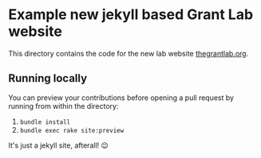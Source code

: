 # Example new jekyll based Grant Lab website 

This directory contains the code for the new lab website [thegrantlab.org](http://thegrantlab.org/).


## Running locally

You can preview your contributions before opening a pull request by running from within the directory:

1. `bundle install`
2. `bundle exec rake site:preview`

It's just a jekyll site, afterall! :wink:
